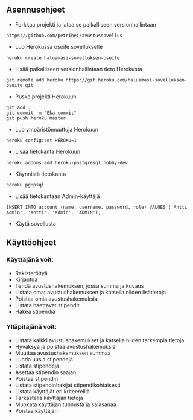 ## Asennusohjeet

* Forkkaa projekti ja lataa se paikalliseen versionhallintaan
```
https://github.com/petrihei/avustussovellus
```
* Luo Herokussa osoite sovellukselle
```
heroku create haluamasi-sovelluksen-osoite
```
* Lisää paikalliseen versionhallintaan tieto Herokusta
```
git remote add heroku https://git.heroku.com/haluamasi-sovelluksen-osoite.git
```
* Puske projekti Herokuun
```
git add .
git commit -m "Eka commit"
git push heroku master
```
* Luo ympäristömuuttuja Herokuun
```
heroku config:set HEROKU=1
```
* Lisää tietokanta Herokuun
```
heroku addons:add heroku-postgresql:hobby-dev
```
* Käynnistä tietokanta
```
heroku pg:psql
```
* Lisää tietokantaan Admin-käyttäjä
```
INSERT INTO account (name, username, password, role) VALUES ('Antti Admin', 'antti', 'admin', 'ADMIN');
```
* Käytä sovellusta


## Käyttöohjeet

### Käyttäjänä voit:

* Rekisteröityä
* Kirjautua
* Tehdä avustushakemuksen, jossa summa ja kuvaus
* Listata omat avustushakemuksen ja katsella niiden lisätietoja
* Poistaa omia avustushakemuksia
* Listata haettavat stipendit
* Hakea stipendiä

### Ylläpitäjänä voit:

* Listata kaikki avustushakemukset ja katsella niiden tarkempia tietoja
* Hyväksyä ja poistaa avustushakemuksia
* Muuttaa avustushakemuksen summaa
* Luoda uusia stipendejä
* Listata stipendejä
* Asettaa stipendin saajan
* Poistaa stipendin
* Listata stipendinhakijat stipendikohtaisesti
* Listata käyttäjät eri kriteereillä
* Tarkastella käyttäjän tietoja
* Muokata käyttäjän tunnusta ja salasanaa
* Poistaa käyttäjän